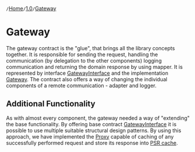 `/`[Home](/service-layer)`/`[1.0](/service-layer/docs/1.0)`/`[Gateway](09-gateway.html)

# Gateway

The gateway contract is the "glue", that brings all the library concepts together. It
is responsible for sending the request, handling the communication (by delegation to the other components)
logging communication and returning the domain response by using mapper.
It is represented by interface [GatewayInterface](https://github.com/profesia/service-layer/blob/v0.9.0/src/Transport/GatewayInterface.php)
and the implementation [Gateway](https://github.com/profesia/service-layer/blob/v0.9.0/src/Transport/Gateway.php).
The contract also offers a way of changing the individual components of a remote communication - adapter and logger.

## Additional Functionality

As with almost every component, the gateway needed a way of "extending" the base functionality.
By offering base contract [GatewayInterface](https://github.com/profesia/service-layer/blob/v0.9.0/src/Transport/GatewayInterface.php) it is possible to use
multiple suitable structural design patterns. By using this approach, we have implemented the
[Proxy](https://github.com/profesia/service-layer/blob/v0.9.0/src/Transport/Proxy/GatewayCachingProxy.php) capable of caching of any successfully
performed request and store its response into [PSR cache](https://www.php-fig.org/psr/psr-6/).
